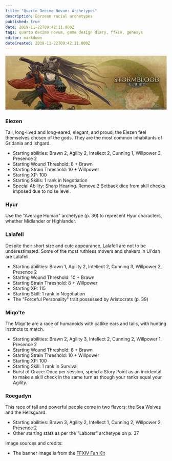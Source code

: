 ```yaml
---
title: "Quarto Decimo Novum: Archetypes"
description: Eorzean racial archetypes
published: true
date: 2019-11-22T09:42:11.000Z
tags: quarto decimo novum, game design diary, ffxiv, genesys
editor: markdown
dateCreated: 2019-11-22T09:42:11.000Z
---
```


![Featured Image](quarto-decimo-novum-archetypes.jpg)

### Elezen

Tall, long-lived and long-eared, elegant, and proud, the Elezen feel themselves chosen of the gods. They are the most common inhabitants of Gridania and Ishgard.

* Starting abilities: Brawn 2, Agility 2, Intellect 2, Cunning 1, Willpower 3, Presence 2
* Starting Wound Threshold: 8 + Brawn
* Starting Strain Threshold: 10 + Willpower
* Starting XP: 100
* Starting Skills: 1 rank in Negotiation
* Special Ability: Sharp Hearing. Remove 2 Setback dice from skill checks imposed due to noise level.

### Hyur

Use the "Average Human" archetype (p. 36) to represent Hyur characters, whether Midlander or Highlander.

### Lalafell

Despite their short size and cute appearance, Lalafell are not to be underestimated. Some of the most ruthless movers and shakers in Ul'dah are Lalafell.

* Starting abilities: Brawn 1, Agility 2, Intellect 2, Cunning 3, Willpower 2, Presence 2
* Starting Wound Threshold: 10 + Brawn
* Starting Strain Threshold: 8 + Willpower
* Starting XP: 115
* Starting Skill: 1 rank in Negotiation
* The "Forceful Personality" trait possessed by Aristocrats (p. 39)

### Miqo'te

The Miqo'te are a race of humanoids with catlike ears and tails, with hunting instincts to match.

* Starting abilities: Brawn 2, Agility 3, Intellect 2, Cunning 2, Willpower 1, Presence 2
* Starting Wound Threshold: 8 + Brawn
* Starting Strain Threshold: 10 + Willpower
* Starting XP: 100
* Starting Skill: 1 rank in Survival
* Burst of Grace: Once per session, spend a Story Point as an incidental to make a skill check in the same turn as though your ranks equal your Agility.

### Roegadyn

This race of tall and powerful people come in two flavors: the Sea Wolves and the Hellsguard.

* Starting abilities: Brawn 3, Agility 2, Intellect 1, Cunning 2, Willpower 2, Presence 2
* Other starting stats as per the "Laborer" archetype on p. 37

Image sources and credits:

* The banner image is from the [FFXIV Fan Kit](https://na.finalfantasyxiv.com/lodestone/special/fankit/twitter_kit/)


    
